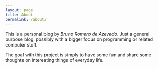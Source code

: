 ```yaml
---
layout: page
title: About
permalink: /about/
---
```


This is a personal blog by *Bruno Romero de Azevedo*. Just a general purpose blog, possibly with a bigger focus on programming or related computer stuff.

The goal with this project is simply to have some fun and share some thoughts on interesting things of everyday life.
